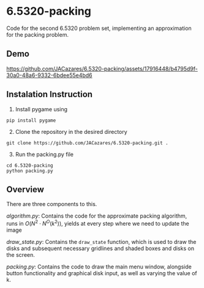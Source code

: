 # 6.5320-packing
Code for the second 6.5320 problem set, implementing an approximation for the packing problem.

## Demo

https://github.com/JACazares/6.5320-packing/assets/17916448/b4795d9f-30a0-48a6-9332-6bdee55e4bd6

## Instalation Instruction

1. Install pygame using
```
pip install pygame
```
2. Clone the repository in the desired directory
```
git clone https://github.com/JACazares/6.5320-packing.git .
```
3. Run the packing.py file
```
cd 6.5320-packing
python packing.py
```

## Overview
There are three components to this.

_algorithm.py_: Contains the code for the approximate packing algorithm, runs in $O(N^2 \cdot N^O(k^2))$, yields at every step where we need to update the image

_draw_state.py_: Contains the ```draw_state``` function, which is used to draw the disks and subsequent necessary gridlines and shaded boxes and disks on the screen.

_packing.py_: Contains the code to draw the main menu window, alongside button functionality and graphical disk input, as well as varying the value of k.
